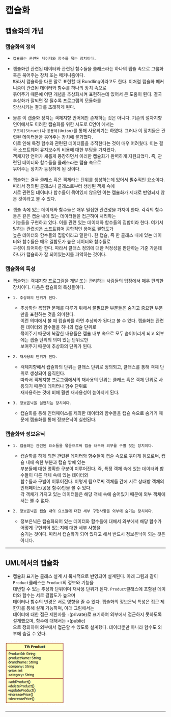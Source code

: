 <h1>캡슐화</h1>

<h2>캡슐화의 개념</h2>

<h3>캡슐화의 정의</h3>

* `캡슐화는 관련된 데이터와 함수를 묶는 장치이다.`

* 캡슐화란 관련된 데이터와 관련된 함수들을 클래스라는 하나의 캡슐 속으로 그룹화 혹은 묶어주는 장치 또는 메커니즘이다.   
  따라서 캡슐화를 다른 말로 표현할 때 Bundling이라고도 한다. 이처럼 캡슐화 메커니즘이 관련된 데이터와 함수를 하나의 장치 속으로   
  묶어주기 때문에 어떤 개념을 추상화시켜 표현하는데 있어서 큰 도움이 된다. 결국 추상화가 잘되면 잘 될수록 프로그램의 모듈화를   
  향상시키는 결과를 초래하게 된다.

* 물론 이 캡슐화 장치는 객체지향 언어에만 존재하는 것은 아니다. 기존의 절차지향 언어에서도 이러한 캡슐화를 위한 시도로 C언어 에서는   
  `구조체(Struct)`나 `공용체(Union)`를 통해 사용되기는 하였다. 그러나 이 장치들은 관련된 데이터들을 묶어주는 장치에 불과했다.   
  이로 인해 특정 함수와 관련된 데이터들을 추적한다는 것이 매우 어려웠다. 이는 결국 소프트웨어 유지보수의 비용에 대한 부담을 가져왔다.   
  객체지향 언어가 새롭게 등장하면서 이러한 캡슐화가 완벽하게 지원되었다. 즉, 관련된 데이터와 함수들을 클래스라는 캡슐 속으로   
  묶어주는 장치가 등장하게 된 것이다.

* 캡슐화는 결국 클래스 혹은 객체라는 단위를 생성하는데 있어서 필수적인 요소이다. 따라서 정의된 클래스나 클래스로부터 생성된 객체 속에   
  서로 관련된 데이터나 함수들이 묶여있지 않으면 이는 캡슐화가 제대로 반영되지 않은 것이라고 볼 수 있다.

* 캡슐 속에 있는 데이터와 함수들은 매우 밀접한 관련성을 가져야 한다. 각각의 함수들은 같은 캡슐 내에 있는 데이터들을 접근하여 처리하는   
  기능들을 구현하고 있다. 이를 관련 있는 데이터와 함수들의 집합이라 한다. 여기서 말하는 관련성은 소프트웨어 공학적인 용어로 결합도가   
  높은 데이터와 함수들의 집합이라고 말한다. 한 캡슐, 즉 한 클래스 내에 있는 데이터와 함수들은 매우 결합도가 높은 데이터와 함수들로   
  구성이 되어야만 한다. 따라서 클래스 정의에 대한 적정성을 판단하는 기준 가운데 하나가 캡슐화가 잘 되어있는지를 파악하는 것이다.

<h3>캡슐화의 특성</h3>

* 캡슐화는 객체지향 프로그램을 개발 또는 관리하는 사람들의 입장에서 매우 편리한 장치이다. 다음은 캡슐화의 특성들이다.

* `1. 추상화의 단위가 된다.`
  * 추상화란 복잡한 문제를 다루기 위해서 불필요한 부분들은 숨기고 중요한 부분만을 표현하는 것을 의미한다.   
    이런 의미에서 볼 때 캡슐화를 하면 추상화가 된다고 볼 수 있다. 캡슐화는 관련된 데이터와 함수들을 하나의 캡슐 단위로   
    묶어주기 때문에 복잡한 내용들은 캡슐 내부 속으로 모두 숨어버리게 되고 외부에는 캡슐 단위의 의미 있는 단위로만   
    보여주기 때문에 추상화의 단위가 된다.

* `2. 재사용의 단위가 된다.`
  * 객체지향에서 캡슐화의 단위는 클래스 단위로 정의되고, 클래스를 통해 객체 단위로 생성되어 움직인다.   
    따라서 객체지향 프로그램에서의 재사용의 단위는 클래스 혹은 객체 단위로 사용되기 때문에 데이터나 함수 단위로   
    재사용하는 것에 비해 훨씬 재사용성이 높아지게 된다.

* `3. 정보은닉을 실현하는 장치이다.`
  * 캡슐화를 통해 인터페이스를 제외한 데이터와 함수들을 캡슐 속으로 숨기기 때문에 캡슐화를 통해 정보은닉이 실현된다.

<h3>캡슐화와 정보은닉</h3>

* `1. 캡슐화는 관련된 요소들을 묶음으로써 캡슐 내부와 외부를 구별 짓는 장치이다.`
  * 캡슐화를 하게 되면 관련된 데이터와 함수들이 캡슐 속으로 묶이게 됨으로써, 캡슐 내에 속한 부분과 캡슐 밖에 있는   
    부분들에 대한 명확한 구분이 이루어진다. 즉, 특정 객체 속에 있는 데이터와 함수들이 다른 객체 속에 있는 데이터와   
    함수들과 구별이 이루어진다. 이렇게 됨으로써 객체들 간에 서로 상대방 객체의 인터페이스(공용 함수)만을 볼 수 있다.   
    각 객체가 가지고 있는 데이터들은 해당 객체 속에 숨어있기 때문에 외부 객체에서는 볼 수 없다.

* `2. 정보은닉은 캡슐 내의 요소들에 대한 세부 구현사항을 외부에 숨기는 장치이다.`
  * 정보은닉은 캡슐화되어 있는 데이터와 함수들에 대해서 외부에서 해당 함수가 어떻게 구현되어 있는지에 대한 세부 사항을   
    숨기는 것이다. 따라서 캡슐화가 되어 있다고 해서 반드시 정보은닉이 되는 것은 아니다.
<hr/>

<h2>UML에서의 캡슐화</h2>

* 캡슐화 표기는 클래스 설계 시 묵시적으로 반영되어 설계된다. 아래 그림과 같이 `Product`클래스는 `Product`의 정보와 기능을   
  대변할 수 있는 추상화 단위이며 재사용 단위가 된다. `Product`클래스에 포함된 데이터와 함수는 서로 결합도가 높으며   
  데이터나 함수의 변경은 서로 영향을 줄 수 있다. 캡슐화의 정보은닉 특성은 접근 제한자를 통해 설계 가능하며, 아래 그림에서는   
  데이터에 대한 접근 제한자를 `-`(private)로 표기하여 외부에서 접근하지 못하도록 설계했으며, 함수에 대해서는 `+`(public)   
  으로 정의하여 외부에서 접근할 수 있도록 설계했다. 데이터뿐만 아니라 함수도 외부에 숨길 수 있다.

![](2020-10-28-14-34-01.png)

<hr/>

